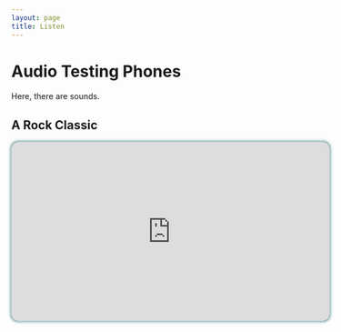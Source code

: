 ```yaml
---
layout: page
title: Listen
---
```


# Audio Testing Phones

Here, there are sounds.

## A Rock Classic
<div class="videoWrapper">
<iframe style="border-radius:12px;box-shadow:0px 0px 4px 2px rgba(0, 96, 96, 0.5);background:black;" width="560" height="315" src="https://www.youtube-nocookie.com/embed/fJ9rUzIMcZQ" frameborder="0" allow="autoplay; encrypted-media" allowfullscreen></iframe>
</div>
